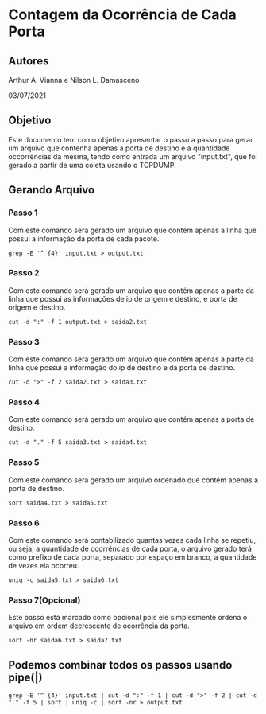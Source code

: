 # Contagem da Ocorrência de Cada Porta
## Autores
Arthur A. Vianna e Nilson L. Damasceno

03/07/2021

## Objetivo
Este documento tem como objetivo apresentar o passo a passo para gerar um arquivo que contenha apenas a porta de destino e a quantidade occorrências da mesma, tendo como entrada um arquivo "input.txt", que foi gerado a partir de uma coleta usando o TCPDUMP.

## Gerando Arquivo

### Passo 1

Com este comando será gerado um arquivo que contém apenas a linha que possui a informação da porta de cada pacote.

`grep -E '^ {4}' input.txt > output.txt`

### Passo 2
Com este comando será gerado um arquivo que contém apenas a parte da linha que possui as informações de ip de origem e destino, e porta de origem e destino.

`cut -d ":" -f 1 output.txt > saida2.txt`

### Passo 3
Com este comando será gerado um arquivo que contém apenas a parte da linha que possui a informação do ip de destino e da porta de destino.

`cut -d ">" -f 2 saida2.txt > saida3.txt`

### Passo 4
Com este comando será gerado um arquivo que contém apenas a porta de destino.

`cut -d "." -f 5 saida3.txt > saida4.txt`

### Passo 5
Com este comando será gerado um arquivo ordenado que contém apenas a porta de destino.

`sort saida4.txt > saida5.txt`

### Passo 6
Com este comando será contabilizado quantas vezes cada linha se repetiu, ou seja, a quantidade de ocorrências de cada porta, o arquivo gerado terá como prefixo de cada porta, separado por espaço em branco, a quantidade de vezes ela ocorreu.

`uniq -c saida5.txt > saida6.txt`

### Passo 7(Opcional)
Este passo está marcado como opcional pois ele simplesmente ordena o arquivo em ordem decrescente de ocorrência da porta.

`sort -nr saida6.txt > saida7.txt`

## Podemos combinar todos os passos usando pipe(|)

`grep -E '^ {4}' input.txt | cut -d ":" -f 1 | cut -d ">" -f 2 | cut -d "." -f 5 | sort | uniq -c | sort -nr > output.txt`
